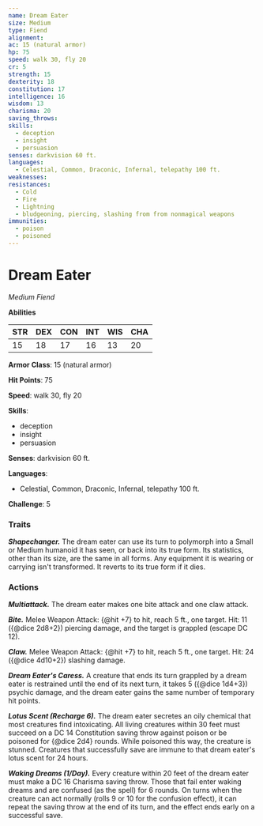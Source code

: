 ```yaml
---
name: Dream Eater
size: Medium
type: Fiend
alignment: 
ac: 15 (natural armor)
hp: 75
speed: walk 30, fly 20
cr: 5
strength: 15
dexterity: 18
constitution: 17
intelligence: 16
wisdom: 13
charisma: 20
saving_throws:
skills:
  - deception
  - insight
  - persuasion
senses: darkvision 60 ft.
languages:
  - Celestial, Common, Draconic, Infernal, telepathy 100 ft.
weaknesses:
resistances:
  - Cold
  - Fire
  - Lightning
  - bludgeoning, piercing, slashing from from nonmagical weapons
immunities:
  - poison
  - poisoned
---
```


# Dream Eater

*Medium Fiend*

**Abilities**

| STR | DEX | CON | INT | WIS | CHA |
| --- | --- | --- | --- | --- | --- |
| 15 | 18 | 17 | 16 | 13 | 20 |

**Armor Class**: 15 (natural armor)

**Hit Points**: 75

**Speed**: walk 30, fly 20

**Skills**:
  - deception
  - insight
  - persuasion

**Senses**: darkvision 60 ft.

**Languages**:
  - Celestial, Common, Draconic, Infernal, telepathy 100 ft.

**Challenge**: 5

### Traits
***Shapechanger.*** The dream eater can use its turn to polymorph into a Small or Medium humanoid it has seen, or back into its true form. Its statistics, other than its size, are the same in all forms. Any equipment it is wearing or carrying isn't transformed. It reverts to its true form if it dies.

### Actions
***Multiattack.*** The dream eater makes one bite attack and one claw attack.

***Bite.*** Melee Weapon Attack: {@hit +7} to hit, reach 5 ft., one target. Hit: 11 ({@dice 2d8+2}) piercing damage, and the target is grappled (escape DC 12).

***Claw.*** Melee Weapon Attack: {@hit +7} to hit, reach 5 ft., one target. Hit: 24 ({@dice 4d10+2}) slashing damage.

***Dream Eater's Caress.*** A creature that ends its turn grappled by a dream eater is restrained until the end of its next turn, it takes 5 ({@dice 1d4+3}) psychic damage, and the dream eater gains the same number of temporary hit points.

***Lotus Scent (Recharge 6).*** The dream eater secretes an oily chemical that most creatures find intoxicating. All living creatures within 30 feet must succeed on a DC 14 Constitution saving throw against poison or be poisoned for {@dice 2d4} rounds. While poisoned this way, the creature is stunned. Creatures that successfully save are immune to that dream eater's lotus scent for 24 hours.

***Waking Dreams (1/Day).*** Every creature within 20 feet of the dream eater must make a DC 16 Charisma saving throw. Those that fail enter waking dreams and are confused (as the spell) for 6 rounds. On turns when the creature can act normally (rolls 9 or 10 for the confusion effect), it can repeat the saving throw at the end of its turn, and the effect ends early on a successful save.

